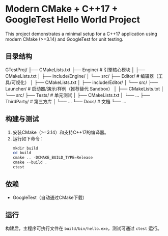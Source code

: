 # Modern CMake + C++17 + GoogleTest Hello World Project

This project demonstrates a minimal setup for a C++17 application using modern CMake (>=3.14) and GoogleTest for unit testing.

## 目录结构
GTestProj/
├── CMakeLists.txt
├── Engine/           # 引擎核心模块
│   ├── CMakeLists.txt
│   ├── include/Engine/
│   └── src/
├── Editor/           # 编辑器（工具/可视化）
│   ├── CMakeLists.txt
│   ├── include/Editor/
│   └── src/
├── Launcher/         # 启动器/演示/样例（推荐替代 Sandbox）
│   ├── CMakeLists.txt
│   └── src/
├── Tests/            # 单元测试
│   ├── CMakeLists.txt
│   └── ...
├── ThirdParty/       # 第三方库
│   └── ...
└── Docs/             # 文档
    └── ...

## 构建与测试
1. 安装CMake（>=3.14）和支持C++17的编译器。
2. 运行如下命令：
   ```powershell
   mkdir build
   cd build
   cmake .. -DCMAKE_BUILD_TYPE=Release
   cmake --build .
   ctest
   ```

## 依赖
- GoogleTest（自动通过CMake下载）

## 运行
构建后，主程序可执行文件在 `build/bin/hello.exe`，测试可通过 `ctest` 运行。



##
